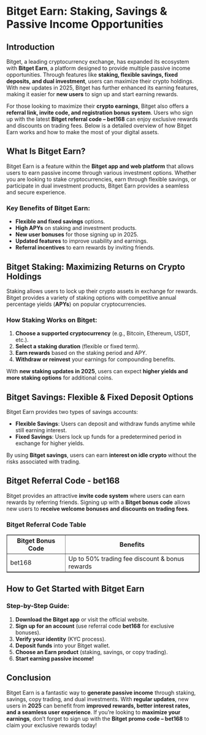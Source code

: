 <h1>Bitget Earn: Staking, Savings & Passive Income Opportunities</h1>
<h2>Introduction</h2>
<p>Bitget, a leading cryptocurrency exchange, has expanded its ecosystem with <strong>Bitget Earn</strong>, a platform designed to provide multiple passive income opportunities. Through features like <strong>staking, flexible savings, fixed deposits, and dual investment</strong>, users can maximize their crypto holdings. With new updates in 2025, Bitget has further enhanced its earning features, making it easier for <strong>new users</strong> to sign up and start earning rewards.</p>
<p>For those looking to maximize their <strong>crypto earnings</strong>, Bitget also offers a <strong>referral link, invite code, and registration bonus system</strong>. Users who sign up with the latest <strong>Bitget referral code – bet168</strong> can enjoy exclusive rewards and discounts on trading fees. Below is a detailed overview of how Bitget Earn works and how to make the most of your digital assets.</p>

<h2>What Is Bitget Earn?</h2>
<p>Bitget Earn is a feature within the <strong>Bitget app and web platform</strong> that allows users to earn passive income through various investment options. Whether you are looking to stake cryptocurrencies, earn through flexible savings, or participate in dual investment products, Bitget Earn provides a seamless and secure experience.</p>

<h3>Key Benefits of Bitget Earn:</h3>
<ul>
    <li><strong>Flexible and fixed savings</strong> options.</li>
    <li><strong>High APYs</strong> on staking and investment products.</li>
    <li><strong>New user bonuses</strong> for those signing up in 2025.</li>
    <li><strong>Updated features</strong> to improve usability and earnings.</li>
    <li><strong>Referral incentives</strong> to earn rewards by inviting friends.</li>
</ul>

<h2>Bitget Staking: Maximizing Returns on Crypto Holdings</h2>
<p>Staking allows users to lock up their crypto assets in exchange for rewards. Bitget provides a variety of staking options with competitive annual percentage yields (<strong>APYs</strong>) on popular cryptocurrencies.</p>

<h3>How Staking Works on Bitget:</h3>
<ol>
    <li><strong>Choose a supported cryptocurrency</strong> (e.g., Bitcoin, Ethereum, USDT, etc.).</li>
    <li><strong>Select a staking duration</strong> (flexible or fixed term).</li>
    <li><strong>Earn rewards</strong> based on the staking period and APY.</li>
    <li><strong>Withdraw or reinvest</strong> your earnings for compounding benefits.</li>
</ol>
<p>With <strong>new staking updates in 2025</strong>, users can expect <strong>higher yields and more staking options</strong> for additional coins.</p>

<h2>Bitget Savings: Flexible & Fixed Deposit Options</h2>
<p>Bitget Earn provides two types of savings accounts:</p>
<ul>
    <li><strong>Flexible Savings</strong>: Users can deposit and withdraw funds anytime while still earning interest.</li>
    <li><strong>Fixed Savings</strong>: Users lock up funds for a predetermined period in exchange for higher yields.</li>
</ul>
<p>By using <strong>Bitget savings</strong>, users can earn <strong>interest on idle crypto</strong> without the risks associated with trading.</p>

<h2>Bitget Referral Code - bet168</h2>
<p>Bitget provides an attractive <strong>invite code system</strong> where users can earn rewards by referring friends. Signing up with a <strong>Bitget bonus code</strong> allows new users to <strong>receive welcome bonuses and discounts on trading fees</strong>.</p>

<h3>Bitget Referral Code Table</h3>
<table border="1">
    <tr>
        <th>Bitget Bonus Code</th>
        <th>Benefits</th>
    </tr>
    <tr>
        <td>bet168</td>
        <td>Up to 50% trading fee discount & bonus rewards</td>
    </tr>
</table>

<h2>How to Get Started with Bitget Earn</h2>
<h3>Step-by-Step Guide:</h3>
<ol>
    <li><strong>Download the Bitget app</strong> or visit the official website.</li>
    <li><strong>Sign up for an account</strong> (use referral code <strong>bet168</strong> for exclusive bonuses).</li>
    <li><strong>Verify your identity</strong> (KYC process).</li>
    <li><strong>Deposit funds</strong> into your Bitget wallet.</li>
    <li><strong>Choose an Earn product</strong> (staking, savings, or copy trading).</li>
    <li><strong>Start earning passive income!</strong></li>
</ol>

<h2>Conclusion</h2>
<p>Bitget Earn is a fantastic way to <strong>generate passive income</strong> through staking, savings, copy trading, and dual investments. With <strong>regular updates</strong>, new users in <strong>2025</strong> can benefit from <strong>improved rewards, better interest rates, and a seamless user experience</strong>. If you’re looking to <strong>maximize your earnings</strong>, don’t forget to sign up with the <strong>Bitget promo code – bet168</strong> to claim your exclusive rewards today!</p>

